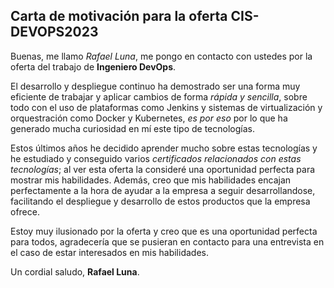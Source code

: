 ## Carta de motivación para la oferta CIS-DEVOPS2023

Buenas,
me llamo _Rafael Luna_,
me pongo en contacto con ustedes por la oferta del trabajo de **Ingeniero DevOps**.

El desarrollo y despliegue continuo ha demostrado ser una forma muy eficiente de trabajar
y aplicar cambios de forma _rápida y sencilla_, sobre todo con el uso de plataformas como Jenkins y 
sistemas de virtualización y orquestración como Docker y Kubernetes, _es por eso_ por lo que ha generado
mucha curiosidad en mí este tipo de tecnologías.

Estos últimos años he decidido aprender mucho sobre estas tecnologías y he estudiado y conseguido varios
_certificados relacionados con estas tecnologías_; al ver esta oferta la consideré una oportunidad perfecta para mostrar mis 
habilidades. Además, creo que mis habilidades encajan perfectamente a la hora de ayudar a la empresa 
a seguir desarrollandose, facilitando el despliegue y desarrollo de estos productos que la empresa ofrece.

Estoy muy ilusionado por la oferta y creo que es una oportunidad perfecta para todos, agradecería que 
se pusieran en contacto para una entrevista en el caso de estar interesados en mis habilidades.

Un cordial saludo,
**Rafael Luna**.
